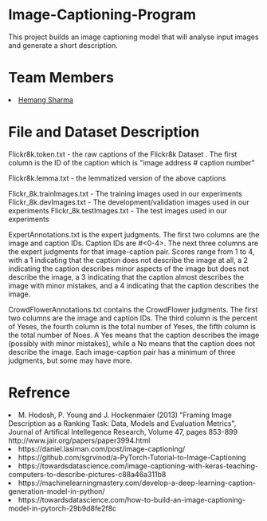 # Image-Captioning-Program
This project builds an image captioning model that will analyse input images and generate a short description.

# Team Members 

<li><a href="mailto:Hemang.Sharma@student.uts.edu.au ">Hemang Sharma</a></li>

# File and Dataset Description


Flickr8k.token.txt - the raw captions of the Flickr8k Dataset . The first column is the ID of the caption which is "image address # caption number"

Flickr8k.lemma.txt - the lemmatized version of the above captions 

Flickr_8k.trainImages.txt - The training images used in our experiments
Flickr_8k.devImages.txt - The development/validation images used in our experiments
Flickr_8k.testImages.txt - The test images used in our experiments


ExpertAnnotations.txt is the expert judgments.  The first two columns are the image and caption IDs.  Caption IDs are <image file name>#<0-4>.  The next three columns are the expert judgments for that image-caption pair.  Scores range from 1 to 4, with a 1 indicating that the caption does not describe the image at all, a 2 indicating the caption describes minor aspects of the image but does not describe the image, a 3 indicating that the caption almost describes the image with minor mistakes, and a 4 indicating that the caption describes the image.


CrowdFlowerAnnotations.txt contains the CrowdFlower judgments.  The first two columns are the image and caption IDs.  The third column is the percent of Yeses, the fourth column is the total number of Yeses, the fifth column is the total number of Noes.  A Yes means that the caption describes the image (possibly with minor mistakes), while a No means that the caption does not describe the image.  Each image-caption pair has a minimum of three judgments, but some may have more.

# Refrence

<li>M. Hodosh, P. Young and J. Hockenmaier (2013) "Framing Image Description as a Ranking Task: Data, Models and Evaluation Metrics", Journal of Artifical Intellegence Research, Volume 47, pages 853-899
http://www.jair.org/papers/paper3994.html</li>

<li>https://daniel.lasiman.com/post/image-captioning/</li>
<li>https://github.com/sgrvinod/a-PyTorch-Tutorial-to-Image-Captioning</li>
<li>https://towardsdatascience.com/image-captioning-with-keras-teaching-computers-to-describe-pictures-c88a46a311b8</li>
<li>https://machinelearningmastery.com/develop-a-deep-learning-caption-generation-model-in-python/</li>
<li>https://towardsdatascience.com/how-to-build-an-image-captioning-model-in-pytorch-29b9d8fe2f8c</li>

